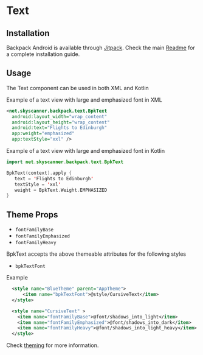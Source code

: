 # Text

## Installation

Backpack Android is available through [Jitpack](https://jitpack.io/#Skyscanner/backpack-android). Check the main [Readme](https://github.com/skyscanner/backpack-android#installation) for a complete installation guide.

## Usage

The Text component can be used in both XML and Kotlin

Example of a text view with large and emphasized font in XML

```xml
<net.skyscanner.backpack.text.BpkText
  android:layout_width="wrap_content"
  android:layout_height="wrap_content"
  android:text="Flights to Edinburgh"
  app:weight="emphasized"
  app:textStyle="xxl" />
```

Example of a text view with large and emphasized font in Kotlin

```Kotlin
import net.skyscanner.backpack.text.BpkText

BpkText(context).apply {
   text = 'Flights to Edinburgh'
   textStyle = 'xxl'
   weight = BpkText.Weight.EMPHASIZED
}
```


## Theme Props

- `fontFamilyBase`
- `fontFamilyEmphasized`
- `fontFamilyHeavy`

BpkText accepts the above themeable attributes for the following styles

- `bpkTextFont`

Example

```xml
  <style name="BlueTheme" parent="AppTheme">
      <item name="bpkTextFont">@style/CursiveText</item>
  </style>

  <style name="CursiveText" >
    <item name="fontFamilyBase">@font/shadows_into_light</item>
    <item name="fontFamilyEmphasized">@font/shadows_into_dark</item>
    <item name="fontFamilyHeavy">@font/shadows_into_light_heavy</item>
  </style>

```

Check [theming](https://github.com/Skyscanner/backpack-android/blob/master/docs/THEMING.md) for more information.


